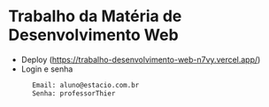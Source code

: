 # Trabalho da Matéria de Desenvolvimento Web

- Deploy (https://trabalho-desenvolvimento-web-n7vy.vercel.app/)
- Login e senha
```bash
      Email: aluno@estacio.com.br
      Senha: professorThier      
```
  

